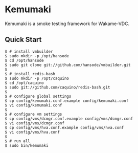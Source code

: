 Kemumaki
========

Kemumaki is a smoke testing framework for Wakame-VDC.

Quick Start
-----------

    $ # install vmbuilder
    $ sudo mkdir -p /opt/hansode
    $ cd /opt/hansode
    $ sudo git clone git://github.com/hansode/vmbuilder.git
    $
    $ # install redis-bash
    $ sudo mkdir -p /opt/caquino
    $ cd /opt/caquino
    $ sudo git://github.com/caquino/redis-bash.git
    $
    $ # configure global settings
    $ cp config/kemumaki.conf.example config/kemumaki.conf
    $ vi config/kemumaki.conf
    $
    $ # configure vm settings
    $ cp config/vms/dcmgr.conf.example config/vms/dcmgr.conf
    $ vi config/vms/dcmgr.conf
    $ cp config/vms/hva.conf.example config/vms/hva.conf
    $ vi config/vms/hva.conf
    $ 
    $ # run all
    $ sudo bin/kemumaki

